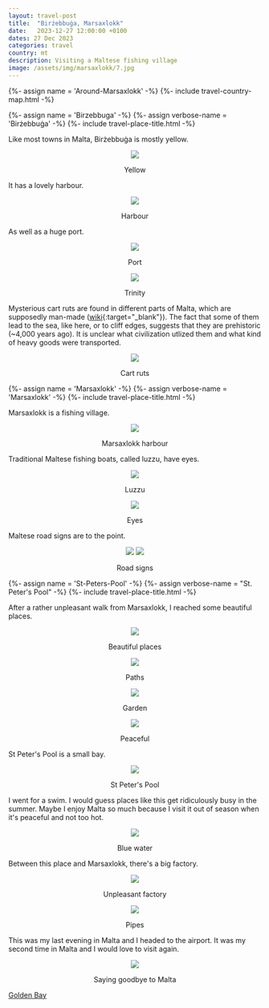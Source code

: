 ```yaml
---
layout: travel-post
title:  "Birżebbuġa, Marsaxlokk"
date:   2023-12-27 12:00:00 +0100
dates: 27 Dec 2023
categories: travel
country: mt
description: Visiting a Maltese fishing village
image: /assets/img/marsaxlokk/7.jpg
---
```

{%- assign name = 'Around-Marsaxlokk' -%}
{%- include travel-country-map.html -%}

{%- assign name = 'Birzebbuga' -%}
{%- assign verbose-name = 'Birżebbuġa' -%}
{%- include travel-place-title.html -%}


Like most towns in Malta, Birżebbuġa is mostly yellow.
<center>
    <img src="{{site.baseurl}}/assets/img/marsaxlokk/5.jpg" />
    <p class="image-label">Yellow</p>
</center>

It has a lovely harbour.
<center>
    <img src="{{site.baseurl}}/assets/img/marsaxlokk/4.jpg" />
    <p class="image-label">Harbour</p>
</center>

As well as a huge port.
<center>
    <img src="{{site.baseurl}}/assets/img/marsaxlokk/2.jpg" />
    <p class="image-label">Port</p>
</center>

<center>
    <img src="{{site.baseurl}}/assets/img/marsaxlokk/3.jpg" />
    <p class="image-label">Trinity</p>
</center>


Mysterious cart ruts are found in different parts of Malta, which are supposedly man-made ([wiki](https://en.wikipedia.org/wiki/Misraħ_Għar_il-Kbir){:target="_blank"}). The fact that some of them lead to the sea, like here, or to cliff edges, suggests that they are prehistoric (~4,000 years ago). It is unclear what civilization utlized them and what kind of heavy goods were transported.
<center>
    <img src="{{site.baseurl}}/assets/img/marsaxlokk/6.jpg" />
    <p class="image-label">Cart ruts</p>
</center>

{%- assign name = 'Marsaxlokk' -%}
{%- assign verbose-name = 'Marsaxlokk' -%}
{%- include travel-place-title.html -%}

Marsaxlokk is a fishing village.
<center>
    <img src="{{site.baseurl}}/assets/img/marsaxlokk/7.jpg" />
    <p class="image-label">Marsaxlokk harbour</p>
</center>

Traditional Maltese fishing boats, called luzzu, have eyes.
<center>
    <img src="{{site.baseurl}}/assets/img/marsaxlokk/8.jpg" />
    <p class="image-label">Luzzu</p>
</center>

<center>
    <img src="{{site.baseurl}}/assets/img/marsaxlokk/10.jpg" />
    <p class="image-label">Eyes</p>
</center>

Maltese road signs are to the point.
<center>
    <div class="side-by-side">
        <img src="{{site.baseurl}}/assets/img/marsaxlokk/10-1.jpg" />
        <img src="{{site.baseurl}}/assets/img/marsaxlokk/10-2.jpg" />
    </div>
    <p class="image-label">Road signs</p>
</center>

{%- assign name = 'St-Peters-Pool' -%}
{%- assign verbose-name = "St. Peter's Pool" -%}
{%- include travel-place-title.html -%}

After a rather unpleasant walk from Marsaxlokk, I reached some beautiful places.
<center>
    <img src="{{site.baseurl}}/assets/img/marsaxlokk/11.jpg" />
    <p class="image-label">Beautiful places</p>
</center>

<center>
    <img src="{{site.baseurl}}/assets/img/marsaxlokk/12.jpg" />
    <p class="image-label">Paths</p>
</center>

<center>
    <img src="{{site.baseurl}}/assets/img/marsaxlokk/13.jpg" />
    <p class="image-label">Garden</p>
</center>

<center>
    <img src="{{site.baseurl}}/assets/img/marsaxlokk/14.jpg" />
    <p class="image-label">Peaceful</p>
</center>

St Peter's Pool is a small bay. 
<center>
    <img src="{{site.baseurl}}/assets/img/marsaxlokk/15.jpg" />
    <p class="image-label">St Peter's Pool</p>
</center>

I went for a swim. I would guess places like this get ridiculously busy in the summer. Maybe I enjoy Malta so much because I visit it out of season when it's peaceful and not too hot.
<center>
    <img src="{{site.baseurl}}/assets/img/marsaxlokk/16.jpg" />
    <p class="image-label">Blue water</p>
</center>

Between this place and Marsaxlokk, there's a big factory.
<center>
    <img src="{{site.baseurl}}/assets/img/marsaxlokk/17.jpg" />
    <p class="image-label">Unpleasant factory</p>
</center>

<center>
    <img src="{{site.baseurl}}/assets/img/marsaxlokk/18.jpg" />
    <p class="image-label">Pipes</p>
</center>

This was my last evening in Malta and I headed to the airport. It was my second time in Malta and I would love to visit again.
<center>
    <img src="{{site.baseurl}}/assets/img/marsaxlokk/9.jpg" />
    <p class="image-label">Saying goodbye to Malta</p>
</center>

<a class="prev" href="/travel/2023/golden-bay">
    Golden Bay
</a>
